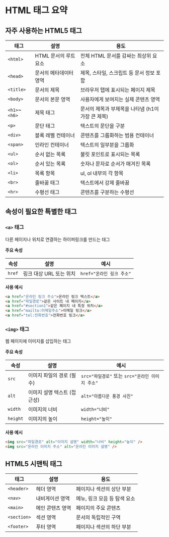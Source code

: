# HTML 태그 요약

## 자주 사용하는 HTML5 태그

| 태그 | 설명 | 용도 |
| --- | --- | --- |
| `<html>` | HTML 문서의 루트 요소 | 전체 HTML 문서를 감싸는 최상위 요소 |
| `<head>` | 문서의 메타데이터 영역 | 제목, 스타일, 스크립트 등 문서 정보 포함 |
| `<title>` | 문서의 제목 | 브라우저 탭에 표시되는 페이지 제목 |
| `<body>` | 문서의 본문 영역 | 사용자에게 보여지는 실제 콘텐츠 영역 |
| `<h1>`~`<h6>` | 제목 태그 | 문서의 제목과 부제목을 나타냄 (h1이 가장 큰 제목) |
| `<p>` | 문단 태그 | 텍스트의 문단을 구분 |
| `<div>` | 블록 레벨 컨테이너 | 콘텐츠를 그룹화하는 범용 컨테이너 |
| `<span>` | 인라인 컨테이너 | 텍스트의 일부분을 그룹화 |
| `<ul>` | 순서 없는 목록 | 불릿 포인트로 표시되는 목록 |
| `<ol>` | 순서 있는 목록 | 숫자나 문자로 순서가 매겨진 목록 |
| `<li>` | 목록 항목 | ul, ol 내부의 각 항목 |
| `<br>` | 줄바꿈 태그 | 텍스트에서 강제 줄바꿈 |
| `<hr>` | 수평선 태그 | 콘텐츠를 구분하는 수평선 |

## 속성이 필요한 특별한 태그

### `<a>` 태그

다른 페이지나 위치로 연결하는 하이퍼링크를 만드는 태그

**주요 속성**

| 속성 | 설명 | 예시 |
| --- | --- | --- |
| `href` | 링크 대상 URL 또는 위치 | `href="온라인 링크 주소"` |

**사용 예시**

```html
<a href="온라인 링크 주소">온라인 링크 텍스트</a>
<a href="파일경로">같은 사이트 내 페이지</a>
<a href="#section1">같은 페이지 내 특정 위치</a>
<a href="mailto:이메일주소">이메일 링크</a>
<a href="tel:전화번호">전화번호 링크</a>
```

### `<img>` 태그

웹 페이지에 이미지를 삽입하는 태그

**주요 속성**

| 속성 | 설명 | 예시 |
| --- | --- | --- |
| `src` | 이미지 파일의 경로 (필수) | `src="파일경로"` 또는 `src="온라인 이미지 주소"` |
| `alt` | 이미지 설명 텍스트 (접근성) | `alt="아름다운 풍경 사진"` |
| `width` | 이미지의 너비 | `width="너비"` |
| `height` | 이미지의 높이 | `height="높이"` |

**사용 예시**

```html
<img src="파일경로" alt="이미지 설명" width="너비" height="높이" />
<img src="온라인 이미지 주소" alt="온라인 이미지 설명" />
```

## HTML5 시맨틱 태그

| 태그 | 설명 | 용도 |
| --- | --- | --- |
| `<header>` | 헤더 영역 | 페이지나 섹션의 상단 부분 |
| `<nav>` | 내비게이션 영역 | 메뉴, 링크 모음 등 탐색 요소 |
| `<main>` | 메인 콘텐츠 영역 | 페이지의 주요 콘텐츠 |
| `<section>` | 섹션 영역 | 문서의 독립적인 구역 |
| `<footer>` | 푸터 영역 | 페이지나 섹션의 하단 부분 |
